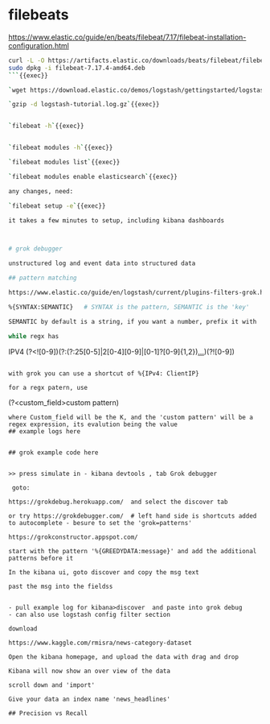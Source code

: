 
# filebeats


https://www.elastic.co/guide/en/beats/filebeat/7.17/filebeat-installation-configuration.html


```bash
curl -L -O https://artifacts.elastic.co/downloads/beats/filebeat/filebeat-7.17.4-amd64.deb
sudo dpkg -i filebeat-7.17.4-amd64.deb
```{{exec}}

`wget https://download.elastic.co/demos/logstash/gettingstarted/logstash-tutorial.log.gz`{{exec}}

`gzip -d logstash-tutorial.log.gz`{{exec}}


`filebeat -h`{{exec}}


`filebeat modules -h`{{exec}}

`filebeat modules list`{{exec}}

`filebeat modules enable elasticsearch`{{exec}}

any changes, need:

`filebeat setup -e`{{exec}}

it takes a few minutes to setup, including kibana dashboards



# grok debugger

unstructured log and event data into structured data

## pattern matching

https://www.elastic.co/guide/en/logstash/current/plugins-filters-grok.html

%{SYNTAX:SEMANTIC}   # SYNTAX is the pattern, SEMANTIC is the 'key' 

SEMANTIC by default is a string, if you want a number, prefix it with 'num:'

while regx has
```
IPV4 (?<![0-9])(?:(?:25[0-5]|2[0-4][0-9]|[0-1]?[0-9]{1,2})[.](?:25[0-5]|2[0-4][0-9]|[0-1]?[0-9]{1,2})[.](?:25[0-5]|2[0-4][0-9]|[0-1]?[0-9]{1,2})[.](?:25[0-5]|2[0-4][0-9]|[0-1]?[0-9]{1,2}))(?![0-9])
```

with grok you can use a shortcut of %{IPv4: ClientIP}

for a regx patern, use     
```
(?<custom_field>custom pattern)
```
where Custom_field will be the K, and the 'custom pattern' will be a  regex expression, its evalution being the value
## example logs here


## grok example code here


>> press simulate in - kibana devtools , tab Grok debugger

 goto:

https://grokdebug.herokuapp.com/  and select the discover tab

or try https://grokdebugger.com/  # left hand side is shortcuts added to autocomplete - besure to set the 'grok=patterns'

https://grokconstructor.appspot.com/

start with the pattern '%{GREEDYDATA:message}' and add the additional patterns before it

In the kibana ui, goto discover and copy the msg text 

past the msg into the fieldss


- pull example log for kibana>discover  and paste into grok debug
- can also use logstash config filter section

download 

https://www.kaggle.com/rmisra/news-category-dataset

Open the kibana homepage, and upload the data with drag and drop

Kibana will now show an over view of the data

scroll down and 'import'

Give your data an index name 'news_headlines'

## Precision vs Recall